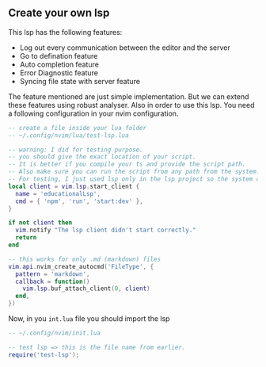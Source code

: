 ## Create your own lsp

This lsp has the following features:
- Log out every communication between the editor and the server
- Go to defination feature
- Auto completion feature
- Error Diagnostic feature
- Syncing file state with server feature

The feature mentioned are just simple implementation. But we can extend these features using robust analyser.
Also in order to use this lsp. You need a following configuration in your nvim configuration.

```lua
-- create a file inside your lua folder
-- ~/.config/nvim/lua/test-lsp.lua

-- warning: I did for testing purpose.
-- you should give the exact location of your script.
-- It is better if you compile your ts and provide the script path.
-- Also make sure you can run the script from any path from the system.
-- For testing, I just used lsp only in the lsp project so the system could find the start:dev script
local client = vim.lsp.start_client {
  name = 'educationalLsp',
  cmd = { 'npm', 'run', 'start:dev' },
}

if not client then
  vim.notify "The lsp client didn't start correctly."
  return
end

-- this works for only .md (markdown) files
vim.api.nvim_create_autocmd('FileType', {
  pattern = 'markdown',
  callback = function()
    vim.lsp.buf_attach_client(0, client)
  end,
})

```

Now, in you `int.lua` file you should import the lsp
```lua
-- ~/.config/nvim/init.lua

-- test lsp => this is the file name from earlier.
require('test-lsp');

```

